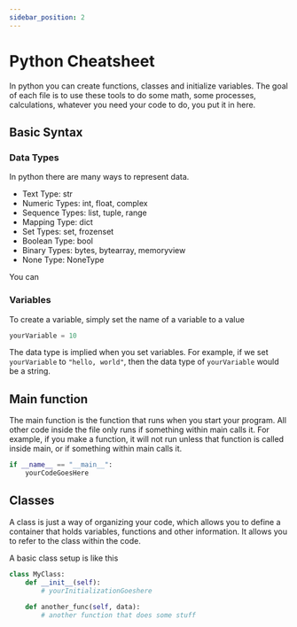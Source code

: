 ```yaml
---
sidebar_position: 2
---
```


# Python Cheatsheet

In python you can create functions, classes and initialize variables. The goal of each file is to use these tools to do some math, some processes, calculations, whatever you need your code to do, you put it in here. 

## Basic Syntax

### Data Types

In python there are many ways to represent data. 

 - Text Type: 	str
 - Numeric Types: 	int, float, complex
 - Sequence Types: 	list, tuple, range
 - Mapping Type: 	dict
 - Set Types: 	set, frozenset
 - Boolean Type: 	bool
 - Binary Types: 	bytes, bytearray, memoryview
 - None Type: 	NoneType

You can 

### Variables

To create a variable, simply set the name of a variable to a value

```py
yourVariable = 10
```

The data type is implied when you set variables. For example, if we set `yourVariable` to `"hello, world"`, then the data type of `yourVariable` would be a string.

## Main function

The main function is the function that runs when you start your program. All other code inside the file only runs if something within main calls it. For example, if you make a function, it will not run unless that function is called inside main, or if something within main calls it.

```py
if __name__ == "__main__":
	yourCodeGoesHere
```

## Classes
A class is just a way of organizing your code, which allows you to define a container that holds variables, functions and other information. It allows you to refer to the class within the code. 

A basic class setup is like this
```py
class MyClass:
	def __init__(self):
		# yourInitializationGoeshere
		
	def another_func(self, data):
		# another function that does some stuff
```